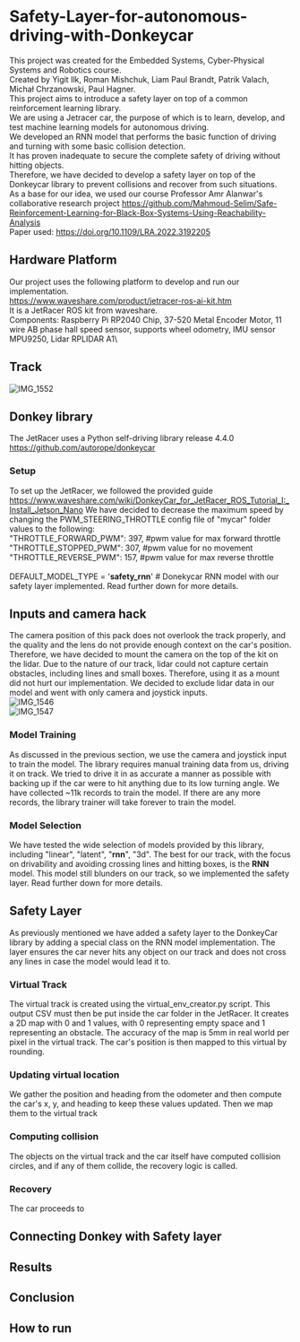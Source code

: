 # Safety-Layer-for-autonomous-driving-with-Donkeycar
This project was created for the Embedded Systems, Cyber-Physical Systems and Robotics course.\
Created by Yigit Ilk, Roman Mishchuk, Liam Paul Brandt, Patrik Valach, Michał Chrzanowski, Paul Hagner.\
This project aims to introduce a safety layer on top of a common reinforcement learning library.\
We are using a Jetracer car, the purpose of which is to learn, develop, and test machine learning models for autonomous driving.\
We developed an RNN model that performs the basic function of driving and turning with some basic collision detection.\
It has proven inadequate to secure the complete safety of driving without hitting objects.\
Therefore, we have decided to develop a safety layer on top of the Donkeycar library to prevent collisions and recover from such situations.\
As a base for our idea, we used our course Professor Amr Alanwar's collaborative research project https://github.com/Mahmoud-Selim/Safe-Reinforcement-Learning-for-Black-Box-Systems-Using-Reachability-Analysis \
Paper used: https://doi.org/10.1109/LRA.2022.3192205

## Hardware Platform
Our project uses the following platform to develop and run our implementation.\
https://www.waveshare.com/product/jetracer-ros-ai-kit.htm \
It is a JetRacer ROS kit from waveshare.\
Components: Raspberry Pi RP2040 Chip, 37-520 Metal Encoder Motor, 11 wire AB phase hall speed sensor, supports wheel odometry, IMU sensor MPU9250, Lidar RPLIDAR A1\

## Track
![IMG_1552](https://github.com/ValachPatrik/Safety-Layer-for-autonomous-driving-with-Donkeycar/assets/82080194/bec8a2b9-ad7f-4e95-89c8-e7ea17b8fb6f)

## Donkey library
The JetRacer uses a Python self-driving library release 4.4.0 https://github.com/autorope/donkeycar

### Setup
To set up the JetRacer, we followed the provided guide https://www.waveshare.com/wiki/DonkeyCar_for_JetRacer_ROS_Tutorial_I:_Install_Jetson_Nano
We have decided to decrease the maximum speed by changing the PWM_STEERING_THROTTLE config file of "mycar" folder values to the following: \
"THROTTLE_FORWARD_PWM": 397,            #pwm value for max forward throttle\
"THROTTLE_STOPPED_PWM": 307,            #pwm value for no movement\
"THROTTLE_REVERSE_PWM": 157,            #pwm value for max reverse throttle\
\
DEFAULT_MODEL_TYPE = '**safety_rnn**' # Donekycar RNN model with our safety layer implemented. Read further down for more details.

## Inputs and camera hack
The camera position of this pack does not overlook the track properly, and the quality and the lens do not provide enough context on the car's position. Therefore, we have decided to mount the camera on the top of the kit on the lidar. Due to the nature of our track, lidar could not capture certain obstacles, including lines and small boxes. Therefore, using it as a mount did not hurt our implementation. We decided to exclude lidar data in our model and went with only camera and joystick inputs.\
![IMG_1546](https://github.com/ValachPatrik/Safety-Layer-for-autonomous-driving-with-Donkeycar/assets/82080194/db48ce28-c0c4-4ab1-9529-0c873f22c210)\
![IMG_1547](https://github.com/ValachPatrik/Safety-Layer-for-autonomous-driving-with-Donkeycar/assets/82080194/fcb4a543-4170-4cd3-8268-8f22f1a5d44e)

### Model Training
As discussed in the previous section, we use the camera and joystick input to train the model.
The library requires manual training data from us, driving it on track. We tried to drive it in as accurate a manner as possible with backing up if the car were to hit anything due to its low turning angle. 
We have collected ~11k records to train the model. If there are any more records, the library trainer will take forever to train the model.

### Model Selection
We have tested the wide selection of models provided by this library, including "linear", "latent", "**rnn**", "3d".
The best for our track, with the focus on drivability and avoiding crossing lines and hitting boxes, is the **RNN** model.
This model still blunders on our track, so we implemented the safety layer. Read further down for more details.

## Safety Layer
As previously mentioned we have added a safety layer to the DonkeyCar library by adding a special class on the RNN model implementation.
The layer ensures the car never hits any object on our track and does not cross any lines in case the model would lead it to.

### Virtual Track
The virtual track is created using the virtual_env_creator.py script. This output CSV must then be put inside the car folder in the JetRacer.
It creates a 2D map with 0 and 1 values, with 0 representing empty space and 1 representing an obstacle. The accuracy of the map is 5mm in real world per pixel in the virtual track.
The car's position is then mapped to this virtual by rounding.

### Updating virtual location
We gather the position and heading from the odometer and then compute the car's x, y, and heading to keep these values updated. Then we map them to the virtual track
### Computing collision
The objects on the virtual track and the car itself have computed collision circles, and if any of them collide, the recovery logic is called.

### Recovery
The car proceeds to 
## Connecting Donkey with Safety layer
## Results
## Conclusion

## How to run

